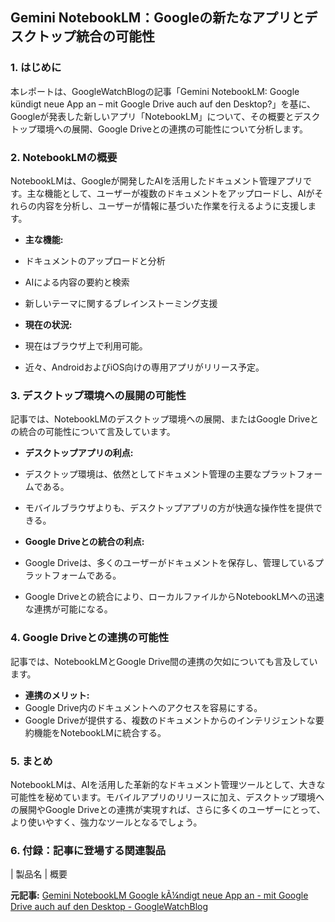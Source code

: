 ## Gemini NotebookLM：Googleの新たなアプリとデスクトップ統合の可能性

### 1. はじめに

本レポートは、GoogleWatchBlogの記事「Gemini NotebookLM: Google kündigt neue App an – mit Google Drive auch auf den Desktop?」を基に、Googleが発表した新しいアプリ「NotebookLM」について、その概要とデスクトップ環境への展開、Google Driveとの連携の可能性について分析します。

### 2. NotebookLMの概要

NotebookLMは、Googleが開発したAIを活用したドキュメント管理アプリです。主な機能として、ユーザーが複数のドキュメントをアップロードし、AIがそれらの内容を分析し、ユーザーが情報に基づいた作業を行えるように支援します。

* **主な機能:**
 * ドキュメントのアップロードと分析
 * AIによる内容の要約と検索
 * 新しいテーマに関するブレインストーミング支援

* **現在の状況:**
 * 現在はブラウザ上で利用可能。
 * 近々、AndroidおよびiOS向けの専用アプリがリリース予定。

### 3. デスクトップ環境への展開の可能性

記事では、NotebookLMのデスクトップ環境への展開、またはGoogle Driveとの統合の可能性について言及しています。

* **デスクトップアプリの利点:**
 * デスクトップ環境は、依然としてドキュメント管理の主要なプラットフォームである。
 * モバイルブラウザよりも、デスクトップアプリの方が快適な操作性を提供できる。

* **Google Driveとの統合の利点:**
 * Google Driveは、多くのユーザーがドキュメントを保存し、管理しているプラットフォームである。
 * Google Driveとの統合により、ローカルファイルからNotebookLMへの迅速な連携が可能になる。

### 4. Google Driveとの連携の可能性

記事では、NotebookLMとGoogle Drive間の連携の欠如についても言及しています。

* **連携のメリット:**
 * Google Drive内のドキュメントへのアクセスを容易にする。
 * Google Driveが提供する、複数のドキュメントからのインテリジェントな要約機能をNotebookLMに統合する。

### 5. まとめ

NotebookLMは、AIを活用した革新的なドキュメント管理ツールとして、大きな可能性を秘めています。モバイルアプリのリリースに加え、デスクトップ環境への展開やGoogle Driveとの連携が実現すれば、さらに多くのユーザーにとって、より使いやすく、強力なツールとなるでしょう。

### 6. 付録：記事に登場する関連製品

| 製品名 | 概要 

**元記事:** [Gemini NotebookLM Google kÃ¼ndigt neue App an - mit Google Drive auch auf den Desktop - GoogleWatchBlog](https://www.googlewatchblog.de/2025/04/gemini-notebooklm-google-kuendigt-neue-app-an-mit-google-drive-auch-auf-den-desktop/)